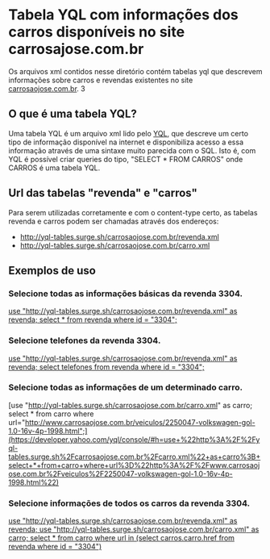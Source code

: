 # Tabela YQL com informações dos carros disponíveis no site carrosajose.com.br

Os arquivos xml contidos nesse diretório contém tabelas yql que descrevem informações sobre carros e revendas existentes no site [carrosaojose.com.br](http://www.carrosaojose.com.br).
3
## O que é uma tabela YQL?

Uma tabela YQL é um arquivo xml lido pelo [YQL](https://developer.yahoo.com/yql/console/), que descreve um certo tipo de informação disponível na internet e disponibiliza acesso a essa informação através de uma sintaxe muito parecida com o SQL.
Isto é, com YQL é possível criar queries do tipo, "SELECT * FROM CARROS" onde CARROS é uma tabela YQL.

## Url das tabelas "revenda" e "carros"

Para serem utilizadas corretamente e com o content-type certo, as tabelas revenda e carros podem ser chamadas através dos endereços:

* http://yql-tables.surge.sh/carrosaojose.com.br/revenda.xml
* http://yql-tables.surge.sh/carrosaojose.com.br/carro.xml

## Exemplos de uso

### Selecione todas as informações básicas da revenda 3304.
[use "http://yql-tables.surge.sh/carrosaojose.com.br/revenda.xml" as revenda; select * from revenda where id = "3304";](https://developer.yahoo.com/yql/console/#h=use+%22http%3A%2F%2Fyql-tables.surge.sh%2Fcarrosaojose.com.br%2Frevenda.xml%22+as+revenda%3B+select+*+from+revenda+where+id+%3D+%223304%22%3B)

### Selecione telefones da revenda 3304.
[use "http://yql-tables.surge.sh/carrosaojose.com.br/revenda.xml" as revenda; select telefones from revenda where id = "3304";](https://developer.yahoo.com/yql/console/#h=use+%22http%3A%2F%2Fyql-tables.surge.sh%2Fcarrosaojose.com.br%2Frevenda.xml%22+as+revenda%3B+select+telefones+from+revenda+where+id+%3D+%223304%22%3B)

### Selecione todas as informações de um determinado carro.
[use "http://yql-tables.surge.sh/carrosaojose.com.br/carro.xml" as carro; select * from carro where url="http://www.carrosaojose.com.br/veiculos/2250047-volkswagen-gol-1.0-16v-4p-1998.html";](https://developer.yahoo.com/yql/console/#h=use+%22http%3A%2F%2Fyql-tables.surge.sh%2Fcarrosaojose.com.br%2Fcarro.xml%22+as+carro%3B+select+*+from+carro+where+url%3D%22http%3A%2F%2Fwww.carrosaojose.com.br%2Fveiculos%2F2250047-volkswagen-gol-1.0-16v-4p-1998.html%22)

### Selecione informações de todos os carros da revenda 3304.
[use "http://yql-tables.surge.sh/carrosaojose.com.br/revenda.xml" as revenda; use "http://yql-tables.surge.sh/carrosaojose.com.br/carro.xml" as carro; select * from carro where url in (select carros.carro.href from revenda where id = "3304")](https://developer.yahoo.com/yql/console/#h=use+%22http%3A%2F%2Fyql-tables.surge.sh%2Fcarrosaojose.com.br%2Frevenda.xml%22+as+revenda%3B+use+%22http%3A%2F%2Fyql-tables.surge.sh%2Fcarrosaojose.com.br%2Fcarro.xml%22+as+carro%3B+select+*+from+carro+where+url+in+\(select+carros.carro.href+from+revenda+where+id+%3D+%223304%22\))






